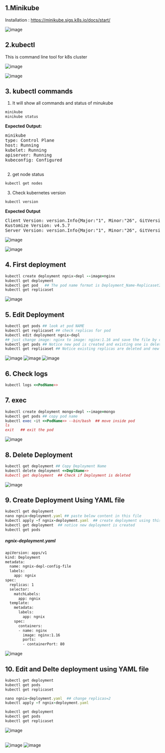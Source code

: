 ## 1.Minikube
Installation : https://minikube.sigs.k8s.io/docs/start/

![image](https://user-images.githubusercontent.com/74223025/230343047-ea6aba15-4be2-40bc-9442-6305e64ab182.png)

## 2.kubectl
This is command line tool for k8s cluster

![image](https://user-images.githubusercontent.com/74223025/232484521-3b453e67-31cc-46d6-a6e1-d6e0f46b4a15.png)

![image](https://user-images.githubusercontent.com/74223025/232676463-9e19ea24-1d72-4850-b84f-830a064433e7.png)

## 3. kubectl commands

1. It will show all commands and status of minukube
```ruby
minikube
minikube status
```
**Expected Output:**
<pre>minikube
type: Control Plane
host: Running
kubelet: Running
apiserver: Running
kubeconfig: Configured

</pre>

2. get node status
```ruby
kubectl get nodes
```
3. Check kubernetes version
```ruby
kubectl version
```
**Expected Output**
<pre>Client Version: version.Info{Major:&quot;1&quot;, Minor:&quot;26&quot;, GitVersion:&quot;v1.26.4&quot;, GitCommit:&quot;f89670c3aa4059d6999cb42e23ccb4f0b9a03979&quot;, GitTreeState:&quot;clean&quot;, BuildDate:&quot;2023-04-14T02:13:27Z&quot;, GoVersion:&quot;go1.19.8&quot;, Compiler:&quot;gc&quot;, Platform:&quot;linux/amd64&quot;}
Kustomize Version: v4.5.7
Server Version: version.Info{Major:&quot;1&quot;, Minor:&quot;26&quot;, GitVersion:&quot;v1.26.3&quot;, GitCommit:&quot;9e644106593f3f4aa98f8a84b23db5fa378900bd&quot;, GitTreeState:&quot;clean&quot;, BuildDate:&quot;2023-03-15T13:33:12Z&quot;, GoVersion:&quot;go1.19.7&quot;, Compiler:&quot;gc&quot;, Platform:&quot;linux/amd64&quot;}
</pre>

![image](https://user-images.githubusercontent.com/74223025/232702965-3a46dc55-2765-49e6-9a2b-1ae976eff235.png)

![image](https://user-images.githubusercontent.com/74223025/232703314-a966aa73-2a0a-4644-996c-1ae4939b8104.png)

## 4. First deployment
```ruby
kubectl create deployment ngnix-depl --image=nginx
kubectl get deployment
kubectl get pod   ## The pod name format is Deployment_Name-ReplicasetID-PodID
kubectl get replicaset
```
![image](https://user-images.githubusercontent.com/74223025/232709949-27e9e8dc-b052-46c0-8445-dbe4cc7c796b.png)

## 5. Edit Deployment
```ruby
kubectl get pods ## look at pod NAME
kubectl get replicaset ## check replicas for pod
kubectl edit deployment ngnix-depl
## just change image: nginx to image: nginx:1.16 and save the file by command wq
kubectl get pods ## Notice new pod is created and existing one is deleted
kubectl get replicaset ## Notice existing replicas are deleted and new one created
```
![image](https://user-images.githubusercontent.com/74223025/233279431-285c62b0-be51-4b67-aa1c-df75d45a101a.png)
![image](https://user-images.githubusercontent.com/74223025/233282977-e09b0964-6079-4331-aabb-2172d37caa20.png)
![image](https://user-images.githubusercontent.com/74223025/233283103-49557cca-349e-40a7-9c3e-908d0cb2e655.png)


## 6. Check logs
```ruby
kubectl logs <<PodName>>
```
## 7. exec
```ruby
kubectl create deployment mongo-depl --image=mongo
kubectl get pods ## copy pod name
kubectl exec -it <<PodName>> --bin/bash  ## move inside pod
ls
exit   ## exit the pod
```
![image](https://user-images.githubusercontent.com/74223025/233306047-b3da12a3-2160-42b0-8f58-cdd9482b093f.png)

## 8. Delete Deployment
```ruby
kubectl get deployment ## Copy Deployment Name
kubectl delete deployment <<DeplName>>
kubectl get deployment  ## Check if Deployment is deleted
```

![image](https://user-images.githubusercontent.com/74223025/233308917-1ab0fdc0-8c18-4827-b073-fb3382c05daa.png)

## 9. Create Deployment Using YAML file
```ruby
kubectl get deployment
nano ngnix-deployment.yaml ## paste below content in this file
kubectl apply -f ngnix-deployment.yaml  ## create deployment using this file
kubectl get deployment  ## notice new deployment is created
kubectl get pods
```
##### ngnix-deployment.yaml

```bash
apiVersion: apps/v1
kind: Deployment
metadata:
  name: ngnix-depl-config-file
  labels:
    app: ngnix
spec:
  replicas: 1
  selector:
    matchLabels:
      app: ngnix
  template:
    metadata:
      labels:
        app: ngnix
    spec:
      containers:
      - name: nginx
        image: nginx:1.16
        ports:
        - containerPort: 80
```
![image](https://user-images.githubusercontent.com/74223025/233316680-6f6c812a-032c-42e9-ac6a-b354f8035a9b.png)

## 10. Edit and Delte deployment using YAML file
```ruby
kubectl get deployment 
kubectl get pods
kubectl get replicaset

nano ngnix-deployment.yaml  ## change replicas=2
kubectl apply -f ngnix-deployment.yaml

kubectl get deployment 
kubectl get pods
kubectl get replicaset


```
![image](https://user-images.githubusercontent.com/74223025/233323513-bdf7980d-e2aa-4a8f-a892-595ca5c0b5ce.png)

<br> ![image](https://user-images.githubusercontent.com/74223025/233323088-ed0ad868-ae9a-45de-98cf-f2cf75143f20.png)
![image](https://user-images.githubusercontent.com/74223025/233323637-b42956a9-718c-4b19-b1ea-ef8910270324.png)

